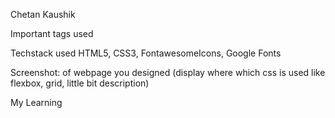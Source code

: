 Chetan Kaushik

Important tags used
  

Techstack used 
		HTML5, CSS3, FontawesomeIcons, Google Fonts

Screenshot:
		of webpage you designed (display where which css is used like flexbox, grid, little bit description)

My Learning 
 